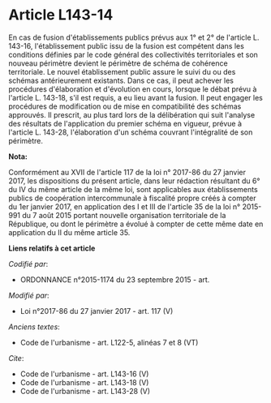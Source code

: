 # Article L143-14

En cas de fusion d'établissements publics prévus aux 1° et 2° de l'article L. 143-16, l'établissement public issu de la
fusion est compétent dans les conditions définies par le code général des collectivités territoriales et son nouveau
périmètre devient le périmètre de schéma de cohérence territoriale. Le nouvel établissement public assure le suivi du ou des
schémas antérieurement existants. Dans ce cas, il peut achever les procédures d'élaboration et d'évolution en cours, lorsque
le débat prévu à l'article L. 143-18, s'il est requis, a eu lieu avant la fusion. Il peut engager les procédures de
modification ou de mise en compatibilité des schémas approuvés. Il prescrit, au plus tard lors de la délibération qui suit
l'analyse des résultats de l'application du premier schéma en vigueur, prévue à l'article L. 143-28, l'élaboration d'un
schéma couvrant l'intégralité de son périmètre.

**Nota:**

Conformément au XVII de l'article 117 de la loi n° 2017-86 du 27 janvier   2017, les dispositions du présent article, dans
leur rédaction   résultant du 6° du IV du même article de la même loi, sont applicables   aux établissements publics de
coopération intercommunale à fiscalité   propre créés à compter du 1er janvier 2017, en application des I et III   de
l'article 35 de la loi n° 2015-991 du 7 août 2015 portant nouvelle   organisation territoriale de la République, ou dont le
périmètre a   évolué à compter de cette même date en application du II du même article   35.

**Liens relatifs à cet article**

_Codifié par_:

  - ORDONNANCE n°2015-1174 du 23 septembre 2015 - art.

_Modifié par_:

  - Loi n°2017-86 du 27 janvier 2017 - art. 117 (V)

_Anciens textes_:

  - Code de l'urbanisme - art. L122-5, alinéas 7 et 8 (VT)

_Cite_:

  - Code de l'urbanisme - art. L143-16 (V)
  - Code de l'urbanisme - art. L143-18 (V)
  - Code de l'urbanisme - art. L143-28 (V)
